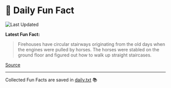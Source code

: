 # 🌟 Daily Fun Fact

![Last Updated](https://img.shields.io/badge/Last_Updated-2025_10_04-blue?style=flat-square)

**Latest Fun Fact:**

> Firehouses have circular stairways originating from the old days when the engines were pulled by horses. The horses were stabled on the ground floor and figured out how to walk up straight staircases.

[Source](http://www.djtech.net/humor/useless_facts.htm)

---

Collected Fun Facts are saved in [daily.txt](daily.txt) 📚

